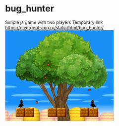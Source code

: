 # bug_hunter
Simple js game with two players
Temporary link  
https://divergent-app.ru/static/html/bug_hunter/  
![](https://github.com/submaps/bug_hunter/blob/master/bug_hunter.jpg)
